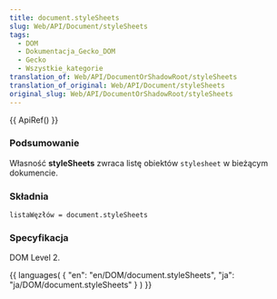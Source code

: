 ```yaml
---
title: document.styleSheets
slug: Web/API/Document/styleSheets
tags:
  - DOM
  - Dokumentacja_Gecko_DOM
  - Gecko
  - Wszystkie_kategorie
translation_of: Web/API/DocumentOrShadowRoot/styleSheets
translation_of_original: Web/API/Document/styleSheets
original_slug: Web/API/DocumentOrShadowRoot/styleSheets
---
```

{{ ApiRef() }}

### Podsumowanie

Własność **styleSheets** zwraca listę obiektów `stylesheet` w bieżącym dokumencie.

### Składnia

    listaWęzłów = document.styleSheets

### Specyfikacja

DOM Level 2.

{{ languages( { "en": "en/DOM/document.styleSheets", "ja": "ja/DOM/document.styleSheets" } ) }}
